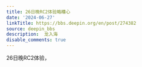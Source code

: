 ```yaml
---
title: 26日晚RC2体验略糟心
date: '2024-06-27'
linkTitle: https://bbs.deepin.org/en/post/274382
source: deepin_bbs
description:  龙入海 
disable_comments: true
---
```

26日晚RC2体验，
